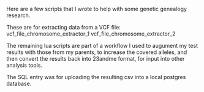 Here are a few scripts that I wrote to help with some genetic genealogy research.

These are for extracting data from a VCF file:
vcf_file_chromosome_extractor_1
vcf_file_chromosome_extractor_2

The remaining lua scripts are part of a workflow I used to augument my test results with those from my parents, to increase the covered alleles, and then convert the results back into 23andme format, for input into other analysis tools.

The SQL entry was for uploading the resulting csv into a local postgres database.